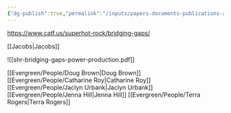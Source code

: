 ```yaml
---
{"dg-publish":true,"permalink":"/inputs/papers-documents-publications-articles/clean-air-task-force-bridging-the-gaps/2024-catf-bridging-the-gaps-a-survey-of-methods-challenges-and-pathways-forward-for-superhot-rock-power-production/"}
---
```


https://www.catf.us/superhot-rock/bridging-gaps/

[[Jacobs\|Jacobs]]


![[shr-bridging-gaps-power-production.pdf]]


[[Evergreen/People/Doug Brown\|Doug Brown]]
[[Evergreen/People/Catharine Roy\|Catharine Roy]]
[[Evergreen/People/Jaclyn Urbank\|Jaclyn Urbank]]
[[Evergreen/People/Jenna Hill\|Jenna Hill]]
[[Evergreen/People/Terra Rogers\|Terra Rogers]]

